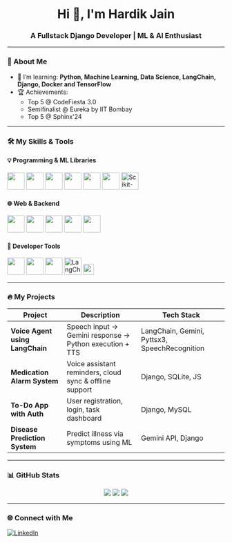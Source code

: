 <h1 align="center">Hi 👋, I'm Hardik Jain</h1>
<h3 align="center">A Fullstack Django Developer | ML & AI Enthusiast </h3>

---

### 🚀 About Me
- 🌱 I’m learning: **Python, Machine Learning, Data Science, LangChain, Django, Docker and TensorFlow**
- 🏆 Achievements:
  - Top 5 @ CodeFiesta 3.0
  - Semifinalist @ Eureka by IIT Bombay
  - Top 5 @ Sphinx'24

---

### 🛠️ My Skills & Tools

#### 💡 Programming & ML Libraries

<p align="left">
  <img src="https://cdn.jsdelivr.net/gh/devicons/devicon/icons/python/python-original.svg" width="40"/>
  <img src="https://cdn.jsdelivr.net/gh/devicons/devicon/icons/cplusplus/cplusplus-original.svg" width="40"/>
  <img src="https://cdn.jsdelivr.net/gh/devicons/devicon/icons/numpy/numpy-original.svg" width="40"/>
  <img src="https://cdn.jsdelivr.net/gh/devicons/devicon/icons/pandas/pandas-original.svg" width="40"/>
  <img src="https://cdn.jsdelivr.net/gh/devicons/devicon/icons/tensorflow/tensorflow-original.svg" width="40"/>
  <img src="https://cdn.jsdelivr.net/gh/devicons/devicon/icons/matplotlib/matplotlib-original.svg" width="40"/>
  <img src="https://skillicons.dev/icons?i=scikit-learn" title="Scikit-learn" width="40"/>
</p>

#### 🌐 Web & Backend

<p align="left">
  <img src="https://cdn.jsdelivr.net/gh/devicons/devicon/icons/django/django-plain.svg" width="40"/>
  <img src="https://cdn.jsdelivr.net/gh/devicons/devicon/icons/mysql/mysql-original-wordmark.svg" width="40"/>
  <img src="https://cdn.jsdelivr.net/gh/devicons/devicon/icons/mongodb/mongodb-original.svg" width="40"/>
  <img src="https://cdn.jsdelivr.net/gh/devicons/devicon/icons/html5/html5-original.svg" width="40"/>
  <img src="https://cdn.jsdelivr.net/gh/devicons/devicon/icons/css3/css3-original.svg" width="40"/>
</p>

#### 🔧 Developer Tools

<p align="left">
  <img src="https://cdn.jsdelivr.net/gh/devicons/devicon/icons/vscode/vscode-original.svg" width="40"/>
  <img src="https://cdn.jsdelivr.net/gh/devicons/devicon/icons/git/git-original.svg" width="40"/>
  <img src="https://cdn.jsdelivr.net/gh/devicons/devicon/icons/linux/linux-original.svg" width="40"/>
  <img src="https://skillicons.dev/icons?i=langchain" title="LangChain" width="40"/>
  <img src="https://img.shields.io/badge/Gemini-GoogleAI-blue?style=flat&logo=google" height="25"/>
</p>


---

### 🔥 My Projects

| Project | Description | Tech Stack |
|--------|-------------|------------|
| **Voice Agent using LangChain** | Speech input → Gemini response → Python execution + TTS | LangChain, Gemini, Pyttsx3, SpeechRecognition |
| **Medication Alarm System** | Voice assistant reminders, cloud sync & offline support | Django, SQLite, JS |
| **To-Do App with Auth** | User registration, login, task dashboard | Django, MySQL |
| **Disease Prediction System** | Predict illness via symptoms using ML | Gemini API, Django |

---

### 📊 GitHub Stats

<p align="center">
  <img src="https://github-readme-stats.vercel.app/api?username=hardik450&show_icons=true&theme=tokyonight" />
  <img src="https://github-readme-streak-stats.herokuapp.com/?user=hardik450&theme=tokyonight-duo&card_width=400" />
  <img src="https://github-readme-stats.vercel.app/api/top-langs/?username=hardik450&layout=compact&theme=tokyonight" />
</p>

---

### 🌐 Connect with Me

[![LinkedIn](https://img.shields.io/badge/LinkedIn-blue?style=for-the-badge&logo=linkedin)](https://linkedin.com/in/hardik-jain-harsora-08b75a1b8)

